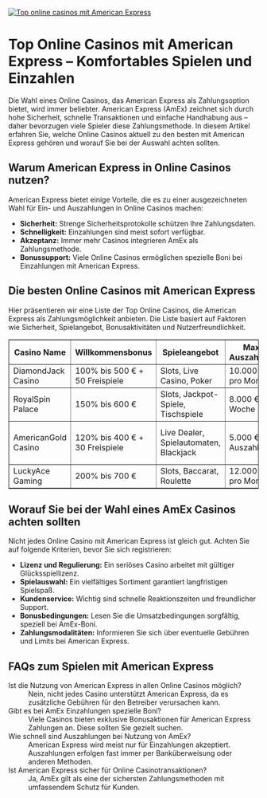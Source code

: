 [![Top online casinos mit American Express](https://123-caf.pages.dev/gitsignup.png)](https://vrmoo.ru/Bt82HjjY)

<h1>Top Online Casinos mit American Express – Komfortables Spielen und Einzahlen</h1>  <p>Die Wahl eines Online Casinos, das American Express als Zahlungsoption bietet, wird immer beliebter. American Express (AmEx) zeichnet sich durch hohe Sicherheit, schnelle Transaktionen und einfache Handhabung aus – daher bevorzugen viele Spieler diese Zahlungsmethode. In diesem Artikel erfahren Sie, welche Online Casinos aktuell zu den besten mit American Express gehören und worauf Sie bei der Auswahl achten sollten.</p>  <h2>Warum American Express in Online Casinos nutzen?</h2> <p>American Express bietet einige Vorteile, die es zu einer ausgezeichneten Wahl für Ein- und Auszahlungen in Online Casinos machen:</p> <ul>   <li><strong>Sicherheit:</strong> Strenge Sicherheitsprotokolle schützen Ihre Zahlungsdaten.</li>   <li><strong>Schnelligkeit:</strong> Einzahlungen sind meist sofort verfügbar.</li>   <li><strong>Akzeptanz:</strong> Immer mehr Casinos integrieren AmEx als Zahlungsmethode.</li>   <li><strong>Bonussupport:</strong> Viele Online Casinos ermöglichen spezielle Boni bei Einzahlungen mit American Express.</li> </ul>  <h2>Die besten Online Casinos mit American Express</h2> <p>Hier präsentieren wir eine Liste der Top Online Casinos, die American Express als Zahlungsmöglichkeit anbieten. Die Liste basiert auf Faktoren wie Sicherheit, Spielangebot, Bonusaktivitäten und Nutzerfreundlichkeit.</p>  <table border="1" cellpadding="8" cellspacing="0" style="border-collapse: collapse; width: 100%;">   <thead>     <tr>       <th>Casino Name</th>       <th>Willkommensbonus</th>       <th>Spieleangebot</th>       <th>Max. Auszahlung</th>       <th>Besondere Features</th>     </tr>   </thead>   <tbody>     <tr>       <td>DiamondJack Casino</td>       <td>100% bis 500 € + 50 Freispiele</td>       <td>Slots, Live Casino, Poker</td>       <td>10.000 € pro Monat</td>       <td>VIP-Programm, 24/7 Support</td>     </tr>     <tr>       <td>RoyalSpin Palace</td>       <td>150% bis 600 €</td>       <td>Slots, Jackpot-Spiele, Tischspiele</td>       <td>8.000 € pro Woche</td>       <td>Turniere, Mobile App</td>     </tr>     <tr>       <td>AmericanGold Casino</td>       <td>120% bis 400 € + 30 Freispiele</td>       <td>Live Dealer, Spielautomaten, Blackjack</td>       <td>5.000 € pro Auszahlung</td>       <td>Express-Auszahlungen, Mehrsprachiger Support</td>     </tr>     <tr>       <td>LuckyAce Gaming</td>       <td>200% bis 700 €</td>       <td>Slots, Baccarat, Roulette</td>       <td>12.000 € pro Monat</td>       <td>Cashback, Treuepunkte</td>     </tr>   </tbody> </table>  <h2>Worauf Sie bei der Wahl eines AmEx Casinos achten sollten</h2> <p>Nicht jedes Online Casino mit American Express ist gleich gut. Achten Sie auf folgende Kriterien, bevor Sie sich registrieren:</p> <ul>   <li><strong>Lizenz und Regulierung:</strong> Ein seriöses Casino arbeitet mit gültiger Glücksspiellizenz.</li>   <li><strong>Spielauswahl:</strong> Ein vielfältiges Sortiment garantiert langfristigen Spielspaß.</li>   <li><strong>Kundenservice:</strong> Wichtig sind schnelle Reaktionszeiten und freundlicher Support.</li>   <li><strong>Bonusbedingungen:</strong> Lesen Sie die Umsatzbedingungen sorgfältig, speziell bei AmEx-Boni.</li>   <li><strong>Zahlungsmodalitäten:</strong> Informieren Sie sich über eventuelle Gebühren und Limits bei American Express.</li> </ul>  <h2>FAQs zum Spielen mit American Express</h2> <dl>   <dt>Ist die Nutzung von American Express in allen Online Casinos möglich?</dt>   <dd>Nein, nicht jedes Casino unterstützt American Express, da es zusätzliche Gebühren für den Betreiber verursachen kann.</dd>      <dt>Gibt es bei AmEx Einzahlungen spezielle Boni?</dt>   <dd>Viele Casinos bieten exklusive Bonusaktionen für American Express Zahlungen an. Diese sollten Sie gezielt suchen.</dd>      <dt>Wie schnell sind Auszahlungen bei Nutzung von AmEx?</dt>   <dd>American Express wird meist nur für Einzahlungen akzeptiert. Auszahlungen erfolgen fast immer per Banküberweisung oder anderen Methoden.</dd>      <dt>Ist American Express sicher für Online Casinotransaktionen?</dt>   <dd>Ja, AmEx gilt als eine der sichersten Zahlungsmethoden mit umfassendem Schutz für Kunden.</dd> </dl>